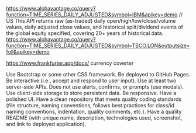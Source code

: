 https://www.alphavantage.co/query?function=TIME_SERIES_DAILY_ADJUSTED&symbol=IBM&apikey=demo // US This API returns raw (as-traded) daily open/high/low/close/volume values, daily adjusted close values, and historical split/dividend events of the global equity specified, covering 20+ years of historical data.
https://www.alphavantage.co/query?function=TIME_SERIES_DAILY_ADJUSTED&symbol=TSCO.LON&outputsize=full&apikey=demo

https://www.frankfurter.app/docs/
currency coverter


Use Bootstrap or some other CSS framework.
Be deployed to GitHub Pages.
Be interactive (i.e., accept and respond to user input).
Use at least two server-side APIs.
Does not use alerts, confirms, or prompts (use modals).
Use client-side storage to store persistent data.
Be responsive.
Have a polished UI.
Have a clean repository that meets quality coding standards (file structure, naming conventions, follows best practices for class/id naming conventions, indentation, quality comments, etc.).
Have a quality README (with unique name, description, technologies used, screenshot, and link to deployed application).
